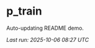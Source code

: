 # p_train

Auto-updating README demo.

<!--START_SECTION:status-->
_Last run: 2025-10-06 08:27 UTC_
<!--END_SECTION:status-->











































































































































































































































































































































































































































































































































































































































































































































































































































































































































































































































































































